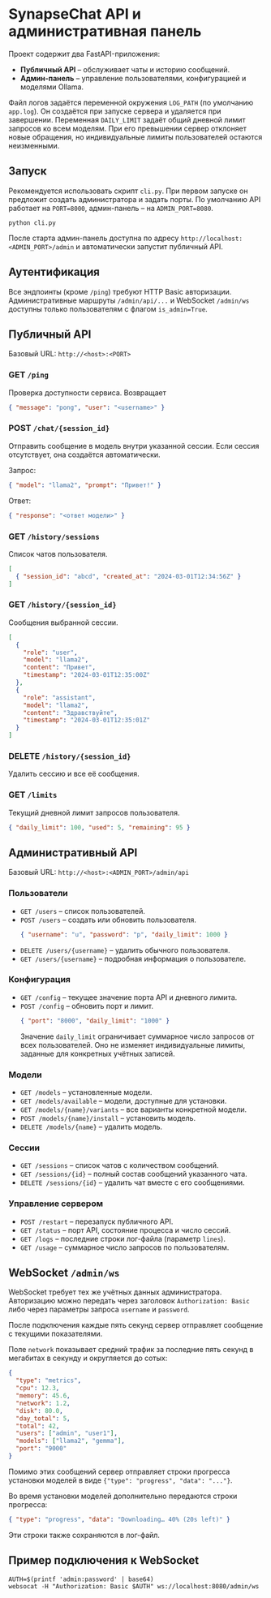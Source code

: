 # SynapseChat API и административная панель


Проект содержит два FastAPI-приложения:

* **Публичный API** – обслуживает чаты и историю сообщений.
* **Админ-панель** – управление пользователями, конфигурацией и моделями Ollama.


Файл логов задаётся переменной окружения `LOG_PATH` (по умолчанию `app.log`). Он
создаётся при запуске сервера и удаляется при завершении.
Переменная `DAILY_LIMIT` задаёт общий дневной лимит запросов ко всем моделям.
При его превышении сервер отклоняет новые обращения, но индивидуальные
лимиты пользователей остаются неизменными.

## Запуск

Рекомендуется использовать скрипт `cli.py`. При первом запуске он предложит
создать администратора и задать порты. По умолчанию API работает на `PORT=8000`,
админ-панель – на `ADMIN_PORT=8080`.

```
python cli.py
```

После старта админ-панель доступна по адресу
`http://localhost:<ADMIN_PORT>/admin` и автоматически запустит публичный API.

## Аутентификация

Все эндпоинты (кроме `/ping`) требуют HTTP Basic авторизации. Административные
маршруты `/admin/api/...` и WebSocket `/admin/ws` доступны только пользователям с
флагом `is_admin=True`.

## Публичный API

Базовый URL: `http://<host>:<PORT>`

### GET `/ping`
Проверка доступности сервиса. Возвращает
```json
{ "message": "pong", "user": "<username>" }
```

### POST `/chat/{session_id}`
Отправить сообщение в модель внутри указанной сессии. Если сессия отсутствует,
она создаётся автоматически.

Запрос:
```json
{ "model": "llama2", "prompt": "Привет!" }
```
Ответ:
```json
{ "response": "<ответ модели>" }
```

### GET `/history/sessions`
Список чатов пользователя.
```json
[
  { "session_id": "abcd", "created_at": "2024-03-01T12:34:56Z" }
]
```

### GET `/history/{session_id}`
Сообщения выбранной сессии.
```json
[
  {
    "role": "user",
    "model": "llama2",
    "content": "Привет",
    "timestamp": "2024-03-01T12:35:00Z"
  },
  {
    "role": "assistant",
    "model": "llama2",
    "content": "Здравствуйте",
    "timestamp": "2024-03-01T12:35:01Z"
  }
]
```

### DELETE `/history/{session_id}`
Удалить сессию и все её сообщения.

### GET `/limits`
Текущий дневной лимит запросов пользователя.
```json
{ "daily_limit": 100, "used": 5, "remaining": 95 }
```

## Административный API

Базовый URL: `http://<host>:<ADMIN_PORT>/admin/api`

### Пользователи
* `GET /users` – список пользователей.
* `POST /users` – создать или обновить пользователя.
  ```json
  { "username": "u", "password": "p", "daily_limit": 1000 }
  ```
* `DELETE /users/{username}` – удалить обычного пользователя.
* `GET /users/{username}` – подробная информация о пользователе.

### Конфигурация
* `GET /config` – текущее значение порта API и дневного лимита.
* `POST /config` – обновить порт и лимит.
  ```json
  { "port": "8000", "daily_limit": "1000" }
  ```
  Значение `daily_limit` ограничивает суммарное число запросов от всех
  пользователей. Оно не изменяет индивидуальные лимиты, заданные для
  конкретных учётных записей.

### Модели
* `GET /models` – установленные модели.
* `GET /models/available` – модели, доступные для установки.
* `GET /models/{name}/variants` – все варианты конкретной модели.
* `POST /models/{name}/install` – установить модель.
* `DELETE /models/{name}` – удалить модель.

### Сессии
* `GET /sessions` – список чатов с количеством сообщений.
* `GET /sessions/{id}` – полный состав сообщений указанного чата.
* `DELETE /sessions/{id}` – удалить чат вместе с его сообщениями.

### Управление сервером
* `POST /restart` – перезапуск публичного API.
* `GET /status` – порт API, состояние процесса и число сессий.
* `GET /logs` – последние строки лог-файла (параметр `lines`).
* `GET /usage` – суммарное число запросов по пользователям.

## WebSocket `/admin/ws`

WebSocket требует тех же учётных данных администратора. Авторизацию можно
передать через заголовок `Authorization: Basic` либо через параметры запроса
`username` и `password`.

После подключения каждые пять секунд сервер отправляет сообщение с текущими показателями.

Поле `network` показывает средний трафик за последние пять секунд в мегабитах в секунду и округляется до сотых:

```json
{
  "type": "metrics",
  "cpu": 12.3,
  "memory": 45.6,
  "network": 1.2,
  "disk": 80.0,
  "day_total": 5,
  "total": 42,
  "users": ["admin", "user1"],
  "models": ["llama2", "gemma"],
  "port": "9000"
}
```
Помимо этих сообщений сервер отправляет строки прогресса установки моделей в виде `{"type": "progress", "data": "..."}`.

Во время установки моделей дополнительно передаются строки прогресса:
```json
{ "type": "progress", "data": "Downloading… 40% (20s left)" }
```
Эти строки также сохраняются в лог-файл.

## Пример подключения к WebSocket

```
AUTH=$(printf 'admin:password' | base64)
websocat -H "Authorization: Basic $AUTH" ws://localhost:8080/admin/ws
```
